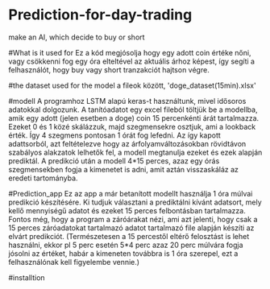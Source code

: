 # Prediction-for-day-trading
make an AI, which decide to buy or short

#What is it used for
Ez a kód megjósolja hogy egy adott coin értéke nőni, vagy csökkenni fog egy óra elteltével az aktuális árhoz képest, így segíti a felhasználót, hogy buy vagy short tranzakciót hajtson végre. 

#the dataset used for the model
a fileok között, 'doge_dataset(15min).xlsx'

#modell
A programhoz LSTM alapú keras-t használtunk, mivel idősoros adatokkal dolgozunk. 
A tanítóadatot egy excel fileból töltjük be a modellba, amik egy adott (jelen esetben a doge) coin 15 percenkénti árát tartalmazza. Ezeket 0 és 1 közé skálázzuk, majd szegmensekre osztjuk, ami a lookback érték. Így 4 szegmens pontosan 1 órát fog lefedni. Az így kapott adattsorból, azt feltételezve hogy az árfolyamváltozásokban rövidtávon szabályos alakzatok lelhetők fel, a modell megtanulja ezeket és ezek alapján prediktál. A predikció után a modell 4*15 perces, azaz egy órás szegmensekben fogja a kimenetet is adni, amit aztán visszaskáláz az eredeti tartományba.

#Prediction_app
Ez az app a már betanított modellt használja 1 óra múlvai predikció készítésére. Ki tudjuk választani a prediktálni kívánt adatsort, mely kellő mennyiségű adatot és ezeket 15 perces felbontásban tartalmazza. Fontos még, hogy a program a záróárakat nézi, ami azt jelenti, hogy csak a 15 perces záróadatokat tartalmazó adatot tartalmazó file alapján készíti az elvárt predikciót. (Természetesen a 15 percestől eltérő felosztást is lehet használni, ekkor pl 5 perc esetén 5*4 perc azaz 20 perc múlvára fogja jósolni az értéket, habár a kimeneten továbbra is 1 óra szerepel, ezt a felhasználónak kell figyelembe vennie.)

#installtion
